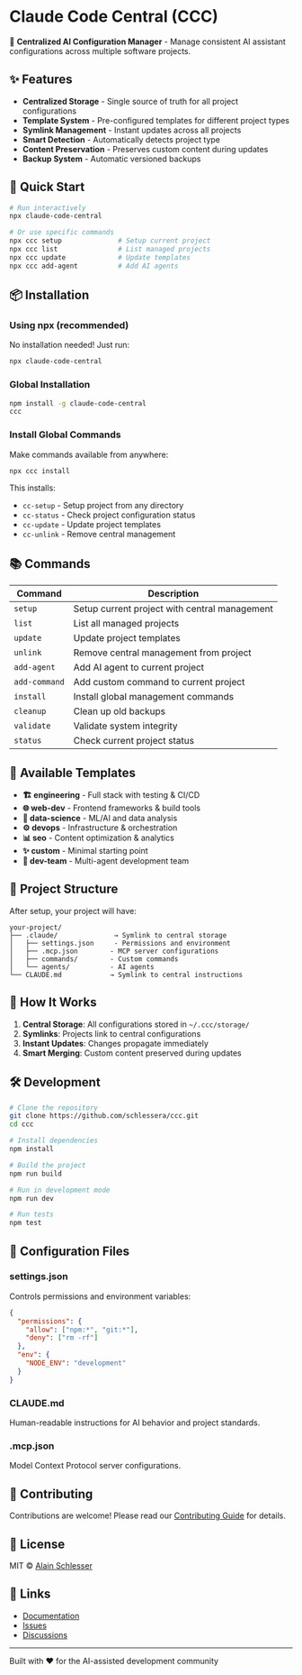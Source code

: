 # Claude Code Central (CCC)

🌟 **Centralized AI Configuration Manager** - Manage consistent AI assistant configurations across multiple software projects.

## ✨ Features

- **Centralized Storage** - Single source of truth for all project configurations
- **Template System** - Pre-configured templates for different project types
- **Symlink Management** - Instant updates across all projects
- **Smart Detection** - Automatically detects project type
- **Content Preservation** - Preserves custom content during updates
- **Backup System** - Automatic versioned backups

## 🚀 Quick Start

```bash
# Run interactively
npx claude-code-central

# Or use specific commands
npx ccc setup              # Setup current project
npx ccc list               # List managed projects  
npx ccc update             # Update templates
npx ccc add-agent          # Add AI agents
```

## 📦 Installation

### Using npx (recommended)
No installation needed! Just run:
```bash
npx claude-code-central
```

### Global Installation
```bash
npm install -g claude-code-central
ccc
```

### Install Global Commands
Make commands available from anywhere:
```bash
npx ccc install
```

This installs:
- `cc-setup` - Setup project from any directory
- `cc-status` - Check project configuration status
- `cc-update` - Update project templates
- `cc-unlink` - Remove central management

## 📚 Commands

| Command | Description |
|---------|-------------|
| `setup` | Setup current project with central management |
| `list` | List all managed projects |
| `update` | Update project templates |
| `unlink` | Remove central management from project |
| `add-agent` | Add AI agent to current project |
| `add-command` | Add custom command to current project |
| `install` | Install global management commands |
| `cleanup` | Clean up old backups |
| `validate` | Validate system integrity |
| `status` | Check current project status |

## 🎨 Available Templates

- **🏗️ engineering** - Full stack with testing & CI/CD
- **🌐 web-dev** - Frontend frameworks & build tools
- **🔬 data-science** - ML/AI and data analysis
- **⚙️ devops** - Infrastructure & orchestration
- **📊 seo** - Content optimization & analytics
- **✨ custom** - Minimal starting point
- **👥 dev-team** - Multi-agent development team

## 📁 Project Structure

After setup, your project will have:

```
your-project/
├── .claude/              → Symlink to central storage
│   ├── settings.json     - Permissions and environment
│   ├── .mcp.json        - MCP server configurations
│   ├── commands/        - Custom commands
│   └── agents/          - AI agents
└── CLAUDE.md            → Symlink to central instructions
```

## 🔄 How It Works

1. **Central Storage**: All configurations stored in `~/.ccc/storage/`
2. **Symlinks**: Projects link to central configurations
3. **Instant Updates**: Changes propagate immediately
4. **Smart Merging**: Custom content preserved during updates

## 🛠️ Development

```bash
# Clone the repository
git clone https://github.com/schlessera/ccc.git
cd ccc

# Install dependencies
npm install

# Build the project
npm run build

# Run in development mode
npm run dev

# Run tests
npm test
```

## 📝 Configuration Files

### settings.json
Controls permissions and environment variables:
```json
{
  "permissions": {
    "allow": ["npm:*", "git:*"],
    "deny": ["rm -rf"]
  },
  "env": {
    "NODE_ENV": "development"
  }
}
```

### CLAUDE.md
Human-readable instructions for AI behavior and project standards.

### .mcp.json
Model Context Protocol server configurations.

## 🤝 Contributing

Contributions are welcome! Please read our [Contributing Guide](CONTRIBUTING.md) for details.

## 📄 License

MIT © [Alain Schlesser](https://github.com/schlessera)

## 🔗 Links

- [Documentation](https://github.com/schlessera/ccc/wiki)
- [Issues](https://github.com/schlessera/ccc/issues)
- [Discussions](https://github.com/schlessera/ccc/discussions)

---

Built with ❤️ for the AI-assisted development community